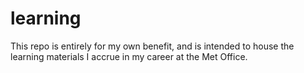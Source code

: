 # learning

This repo is entirely for my own benefit, and is intended to house the learning materials I accrue in my career at the Met Office.

